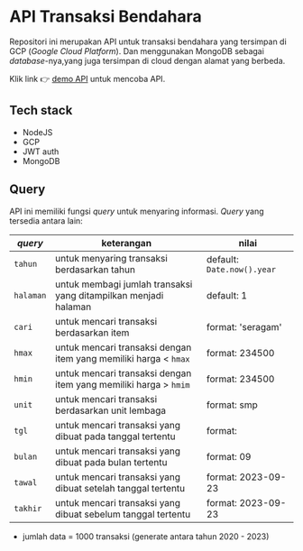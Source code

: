 # API Transaksi Bendahara

Repositori ini merupakan API untuk transaksi bendahara yang tersimpan di GCP (_Google Cloud Platform_). Dan menggunakan MongoDB sebagai _database_-nya,yang juga tersimpan di cloud dengan alamat yang berbeda.

Klik link 👉 [demo API](https://bendaharaapi-392411.as.r.appspot.com/api/pengguna/1/transaksi?tahun=2023) untuk mencoba API.

## Tech stack

- NodeJS
- GCP
- JWT auth
- MongoDB

## Query

API ini memiliki fungsi _query_ untuk menyaring informasi. _Query_ yang tersedia antara lain:

| _query_   | keterangan                                                       | nilai                      |
| --------- | ---------------------------------------------------------------- | -------------------------- |
| `tahun`   | untuk menyaring transaksi berdasarkan tahun                      | default: `Date.now().year` |
| `halaman` | untuk membagi jumlah transaksi yang ditampilkan menjadi halaman  | default: 1                 |
| `cari`    | untuk mencari transaksi berdasarkan item                         | format: 'seragam'          |
| `hmax`    | untuk mencari transaksi dengan item yang memiliki harga < `hmax` | format: 234500             |
| `hmin`    | untuk mencari transaksi dengan item yang memiliki harga > `hmim` | format: 234500             |
| `unit`    | untuk mencari transaksi berdasarkan unit lembaga                 | format: smp                |
| `tgl`     | untuk mencari transaksi yang dibuat pada tanggal tertentu        | format:                    |
| `bulan`   | untuk mencari transaksi yang dibuat pada bulan tertentu          | format: 09                 |
| `tawal`   | untuk mencari transaksi yang dibuat setelah tanggal tertentu     | format: 2023-09-23         |
| `takhir`  | untuk mencari transaksi yang dibuat sebelum tanggal tertentu     | format: 2023-09-23         |

- jumlah data = 1000 transaksi (generate antara tahun 2020 - 2023)
